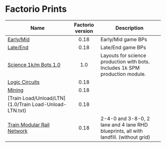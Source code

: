 # Factorio Prints

| Name                                                         | Factorio version | Description                                                  |
| ------------------------------------------------------------ | :--------------: | ------------------------------------------------------------ |
| [Early/Mid](1.0/Early-Mid.txt)                               |       0.18       | Early/Mid game BPs                                           |
| [Late/End](1.0/Late-End.txt)                                 |       0.18       | Late/End game BPs                                            |
| [Science 1k/m Bots 1.0](1.0/Science_1-km_Bots_1.0.txt)       |       1.0        | Layouts for science production with bots.<br />Includes 1k SPM production module. |
| [Logic Circuits](1.0/Logic_Circuits.txt)                     |       0.18       |                                                              |
| [Mining](1.0/Mining.txt)                                     |       0.18       |                                                              |
| [Train Load/Unload/LTN](1.0/Train Load-Unload-LTN.txt)       |       0.18       |                                                              |
| [Train Modular Rail Network](1.0/Train_Modular_Rail_Network.txt) |       0.18       | 2-4-0 and 3-8-0, 2 lane and 4 lane RHD blueprints, all with landfill. (without grid) |

